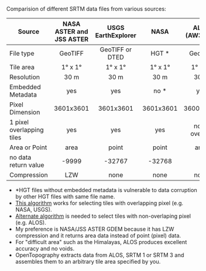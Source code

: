 Comparision of different SRTM data files from various sources:


| Source | NASA ASTER and JSS ASTER  | USGS EarthExplorer | NASA | ALOS (AW3D30) | OpenTopography | 
| ----  |:-----:|:-----:|:------:|:-------:|:------:|
| File type  | GeoTIFF  |  GeoTIFF or DTED  | HGT * | GeoTIFF | GeoTIFF | 
| Tile area | 1&deg; x 1&deg; |1&deg; x 1&deg; | 1&deg; x 1&deg; | 1&deg; x 1&deg; | see note | 
| Resolution | 30 m | 30 m | 30 m | 30 m | 30 m or 90 m | 
| Embedded Metadata | yes | yes | no * | yes | yes | yes |
| Pixel Dimension | 3601x3601 | 3601x3601 | 3601x3601 | 3600x3600 | see note | 
| 1 pixel overlapping tiles | yes | yes | yes | non-overlap  | see note | 
| Area or Point | area | point | point | area | area | 
| no data return value | -9999  | -32767 | -32768 |   |  | 
| Compression | LZW | none | none | none | LZW | 


* *HGT files without embedded metadata is vulnerable to data corruption by other HGT files with same file name.
* [This algorithm](/library/tilename.py) works for selecting tiles with overlapping pixel (e.g. NASA, USGS).
* [Alternate algorithm](/library/tile_alos.py) is needed to select tiles with non-overlaping pixel (e.g. ALOS).
* My preference is NASA/JSS ASTER GDEM because it has LZW compression and it returns area data instead of point (pixel) data.
* For "difficult area" such as the Himalayas, ALOS produces excellent accuracy and no voids.
* OpenTopography extracts data from ALOS, SRTM 1 or SRTM 3 and assembles them to an arbitrary tile area specified by you.
